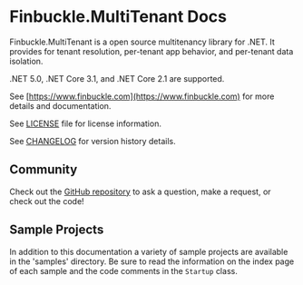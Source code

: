 # Finbuckle.MultiTenant Docs
Finbuckle.MultiTenant is a open source multitenancy library for .NET.
It provides for tenant resolution, per-tenant app behavior, and per-tenant data isolation.

.NET 5.0, .NET Core 3.1, and .NET Core 2.1 are supported.

See [https://www.finbuckle.com](https://www.finbuckle.com) for more details and documentation.  

See [LICENSE](LICENSE) file for license information.

See [CHANGELOG](CHANGELOG.md) for version history details.

## Community
Check out the [GitHub repository](https://github.com/Finbuckle/Finbuckle.MultiTenant) to ask a question, make a request, or check out the code!

## Sample Projects
In addition to this documentation a variety of sample projects are available in the 'samples' directory. Be sure to read the information on the index page of each sample and the code comments in the `Startup` class.